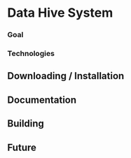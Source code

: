 # Data Hive System #
### Goal ###
### Technologies ###
## Downloading / Installation ##
## Documentation ##
## Building ##
## Future ##